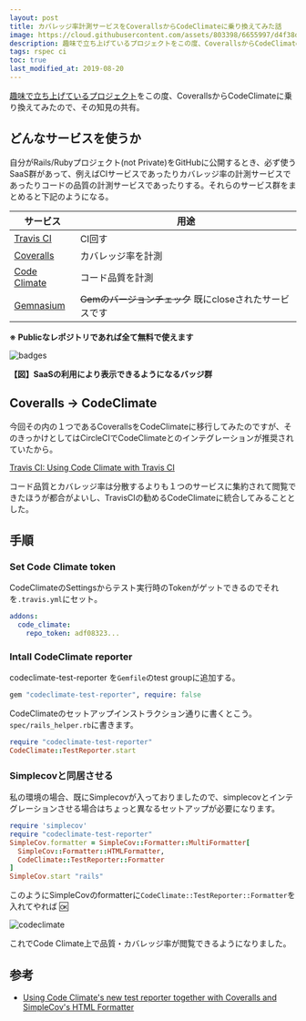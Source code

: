 ```yaml
---
layout: post
title: カバレッジ率計測サービスをCoverallsからCodeClimateに乗り換えてみた話
image: https://cloud.githubusercontent.com/assets/803398/6655997/d4f38dc4-cb5b-11e4-8663-86fad6baf1f3.png
description: 趣味で立ち上げているプロジェクトをこの度、CoverallsからCodeClimateに乗り換えてみたので、その知見の共有。自分がRails(ruby)プロジェクトをGithubに公開するとき、必ず使うSaaS群があって、例えばCIサービスであったりカバレッジ率の計測であったりコードの品質の計測であったりする。
tags: rspec ci
toc: true
last_modified_at: 2019-08-20
---
```


[趣味で立ち上げているプロジェクト](https://github.com/toshimaru/RailsTwitterClone)をこの度、CoverallsからCodeClimateに乗り換えてみたので、その知見の共有。

## どんなサービスを使うか

自分がRails/Rubyプロジェクト(not Private)をGitHubに公開するとき、必ず使うSaaS群があって、例えばCIサービスであったりカバレッジ率の計測サービスであったりコードの品質の計測サービスであったりする。それらのサービス群をまとめると下記のようになる。

| サービス | 用途 |
| -------- | ------ |
| [Travis CI](https://travis-ci.org/repositories)  | CI回す |
| [Coveralls](https://coveralls.io/) | カバレッジ率を計測 |
| [Code Climate](https://codeclimate.com/) | コード品質を計測 |
| [Gemnasium](https://gemnasium.com/dashboard) | ~~Gemのバージョンチェック~~ 既にcloseされたサービスです |

**※ Publicなレポジトリであれば全て無料で使えます**

![badges](https://cloud.githubusercontent.com/assets/803398/6694382/558b6f5c-cd1d-11e4-96ff-1e67d5905e83.png)

**【図】SaaSの利用により表示できるようになるバッジ群**

## Coveralls → CodeClimate

今回その内の１つであるCoverallsをCodeClimateに移行してみたのですが、そのきっかけとしてはCircleCIでCodeClimateとのインテグレーションが推奨されていたから。

[Travis CI: Using Code Climate with Travis CI](http://docs.travis-ci.com/user/code-climate/)

コード品質とカバレッジ率は分散するよりも１つのサービスに集約されて閲覧できたほうが都合がよいし、TravisCIの勧めるCodeClimateに統合してみることとした。

## 手順

### Set Code Climate token

CodeClimateのSettingsからテスト実行時のTokenがゲットできるのでそれを`.travis.yml`にセット。

```yaml
addons:
  code_climate:
    repo_token: adf08323...
```

### Intall CodeClimate reporter

codeclimate-test-reporter を`Gemfile`のtest groupに追加する。

```rb
gem "codeclimate-test-reporter", require: false
```

CodeClimateのセットアップインストラクション通りに書くとこう。`spec/rails_helper.rb`に書きます。

```rb
require "codeclimate-test-reporter"
CodeClimate::TestReporter.start
```

### Simplecovと同居させる

私の環境の場合、既にSimplecovが入っておりましたので、simplecovとインテグレーションさせる場合はちょっと異なるセットアップが必要になります。

```rb
require 'simplecov'
require "codeclimate-test-reporter"
SimpleCov.formatter = SimpleCov::Formatter::MultiFormatter[
  SimpleCov::Formatter::HTMLFormatter,
  CodeClimate::TestReporter::Formatter
]
SimpleCov.start "rails"
```

このようにSimpleCovのformatterに`CodeClimate::TestReporter::Formatter`を入れてやれば :ok:

![codeclimate](https://cloud.githubusercontent.com/assets/803398/6694285/ad01584c-cd1c-11e4-9f29-1589821188da.png)

これでCode Climate上で品質・カバレッジ率が閲覧できるようになりました。

## 参考

- [Using Code Climate's new test reporter together with Coveralls and SimpleCov's HTML Formatter](https://coderwall.com/p/vwhuqq/using-code-climate-s-new-test-reporter-together-with-coveralls-and-simplecov-s-html-formatter)

